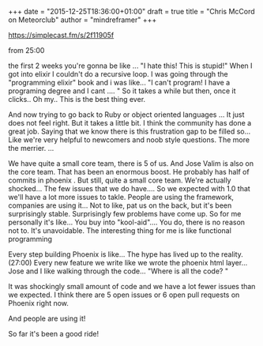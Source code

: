 +++
date = "2015-12-25T18:36:00+01:00"
draft = true
title = "Chris McCord on Meteorclub"
author = "mindreframer"
+++

https://simplecast.fm/s/2f11905f

from 25:00

the first 2 weeks you're gonna be like ... "I hate this! This is stupid!" When I got into elixir I couldn't do a recursive loop. I was going through the "programming elixir" book and i was like... "I can't program! I have a programing degree and I cant .... " So it takes a while but then, once it clicks.. Oh my.. This is the best thing ever.

And now trying to go back to Ruby or object oriented languages ... It just does not feel right. But it takes a little bit. I think the community has done a great job. Saying that we know there is this frustration gap to be filled so... Like we're very helpful to newcomers and noob style questions. The more the merrier. ...


We have quite a small core team, there is 5 of us. And Jose Valim is also on the core team. That has been an enormous boost. He probably has half of commits in phoenix . But still, quite a small core team. We're actually shocked... The few issues that we do have.... So we expected with 1.0 that we'll have a lot more issues to takle. People are using the framework, companies are using it... Not to like, pat us on the back, but it's been surprisingly stable. Surprisingly few problems have come up. So for me personally it's like... You buy into "kool-aid".... You do, there is no reason not to.   It's unavoidable. The interesting thing for me is like functional programming

Every step building Phoenix is like... The hype has lived up to the reality. (27:00) Every new feature we write like we wrote the phoenix html layer... Jose and I like walking through the code... "Where is all the code? "

It was shockingly small amount of code and we have a lot fewer issues than we expected.
I think there are 5 open issues or 6 open pull requests on Phoenix right now.


And people are using it!


So far it's been a good ride!
